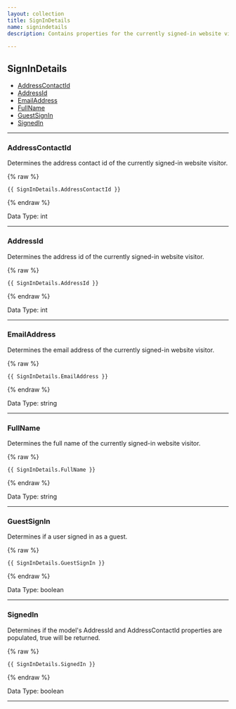 ```yaml
---
layout: collection
title: SignInDetails
name: signindetails
description: Contains properties for the currently signed-in website visitor. Can be used to display a 'welcome back' message on the site. 
 
---
```


## SignInDetails

* [AddressContactId](#addresscontactid)
* [AddressId](#addressid)
* [EmailAddress](#emailaddress)
* [FullName](#fullname)
* [GuestSignIn](#guestsignin)
* [SignedIn](#signedin)

---

<a name="addresscontactid"></a>
### AddressContactId
Determines the address contact id of the currently signed-in website visitor.

{% raw %}
```liquid
{{ SignInDetails.AddressContactId }}

```
{% endraw %}

Data Type: int

---

<a name="addressid"></a>
### AddressId
Determines the address id of the currently signed-in website visitor.

{% raw %}
```liquid
{{ SignInDetails.AddressId }}

```
{% endraw %}

Data Type: int

---

<a name="emailaddress"></a>
### EmailAddress
Determines the email address of the currently signed-in website visitor.

{% raw %}
```liquid
{{ SignInDetails.EmailAddress }}

```
{% endraw %}

Data Type: string

---

<a name="fullname"></a>
### FullName
Determines the full name of the currently signed-in website visitor.

{% raw %}
```liquid
{{ SignInDetails.FullName }}

```
{% endraw %}

Data Type: string

---

<a name="guestsignin"></a>
### GuestSignIn
Determines if a user signed in as a guest.

{% raw %}
```liquid
{{ SignInDetails.GuestSignIn }}

```
{% endraw %}

Data Type: boolean

---

<a name="signedin"></a>
### SignedIn
Determines if the model's AddressId and AddressContactId properties are populated, true will be returned.

{% raw %}
```liquid
{{ SignInDetails.SignedIn }}

```
{% endraw %}

Data Type: boolean

---